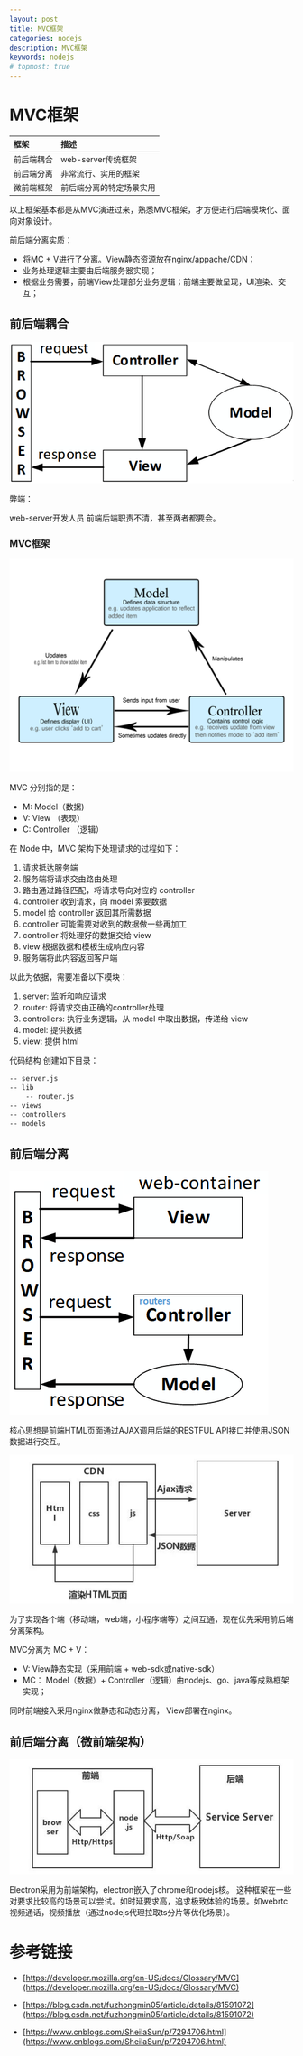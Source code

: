 ```yaml
---
layout: post
title: MVC框架
categories: nodejs
description: MVC框架
keywords: nodejs
# topmost: true
---
```


# MVC框架

| 框架                      | 描述                                  |
|:--------------------------|:--------------------------------------|
| 前后端耦合     | web-server传统框架                       |
| 前后端分离     | 非常流行、实用的框架                      |
| 微前端框架     | 前后端分离的特定场景实用                             |

以上框架基本都是从MVC演进过来，熟悉MVC框架，才方便进行后端模块化、面向对象设计。

前后端分离实质：
* 将MC + V进行了分离。View静态资源放在nginx/appache/CDN；
* 业务处理逻辑主要由后端服务器实现；
* 根据业务需要，前端View处理部分业务逻辑；前端主要做呈现，UI渲染、交互；

## 前后端耦合

![前后端耦合](/images/posts/nginx/mvc.png)

弊端：

web-server开发人员 前端后端职责不清，甚至两者都要会。


### MVC框架

![MVC框架](/images/posts/nginx/model-view-controller.png)

MVC 分别指的是：

* M: Model（数据)
* V: View （表现）
* C: Controller （逻辑）

在 Node 中，MVC 架构下处理请求的过程如下：

1. 请求抵达服务端
1. 服务端将请求交由路由处理
1. 路由通过路径匹配，将请求导向对应的 controller
1. controller 收到请求，向 model 索要数据
1. model 给 controller 返回其所需数据
1. controller 可能需要对收到的数据做一些再加工
1. controller 将处理好的数据交给 view
1. view 根据数据和模板生成响应内容
1. 服务端将此内容返回客户端

以此为依据，需要准备以下模块：

1. server: 监听和响应请求
1. router: 将请求交由正确的controller处理
1. controllers: 执行业务逻辑，从 model 中取出数据，传递给 view
1. model: 提供数据
1. view: 提供 html

代码结构
创建如下目录：
```
-- server.js
-- lib
	-- router.js
-- views
-- controllers
-- models
```


## 前后端分离

![前后端分离](/images/posts/nginx/front-backend-separate0.png)

核心思想是前端HTML页面通过AJAX调用后端的RESTFUL API接口并使用JSON数据进行交互。

![前后端分离](/images/posts/nginx/front-backend-separate.png)

为了实现各个端（移动端，web端，小程序端等）之间互通，现在优先采用前后端分离架构。

MVC分离为 MC + V：

* V: View静态实现（采用前端 + web-sdk或native-sdk）
* MC： Model（数据）+ Controller（逻辑）由nodejs、go、java等成熟框架实现；

同时前端接入采用nginx做静态和动态分离， View部署在nginx。


## 前后端分离（微前端架构）

![微前端架构](/images/posts/nginx/front-backend-separate1.png)

Electron采用为前端架构，electron嵌入了chrome和nodejs核。
这种框架在一些对要求比较高的场景可以尝试。如时延要求高，追求极致体验的场景。如webrtc视频通话，视频播放（通过nodejs代理拉取ts分片等优化场景）。

# 参考链接

- [https://developer.mozilla.org/en-US/docs/Glossary/MVC](https://developer.mozilla.org/en-US/docs/Glossary/MVC)

- [https://blog.csdn.net/fuzhongmin05/article/details/81591072](https://blog.csdn.net/fuzhongmin05/article/details/81591072)

- [https://www.cnblogs.com/SheilaSun/p/7294706.html](https://www.cnblogs.com/SheilaSun/p/7294706.html)
